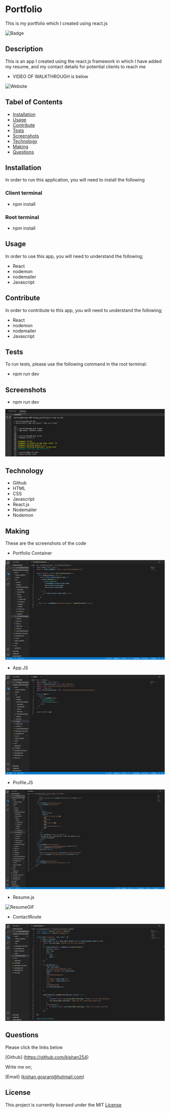# Portfolio
This is my portfolio which I created using react.js

![Badge](https://img.shields.io/github/license/kishan254/my_team_profile?style=flat-square)

## Description

This is an app I created using the react.js framework in which I have added my resume, and my contact details for potential clients to reach me


- VIDEO OF WALKTHROUGH is below

![Website](images/website.gif)

## Tabel of Contents

* [Installation](#installation)
* [Usage](#usage)
* [Contribute](#contribute)
* [Tests](#tests)
* [Screenshots](#screenshots)
* [Technology](#technology)
* [Making](#making)
* [Questions](#questions)

## Installation

In order to run this application, you will need to install the following

### Client terminal
- npm install

### Root terminal
- npm install

## Usage

In order to use this app, you will need to understand the following;

- React
- nodemon
- nodemailer
- Javascript

## Contribute

In order to contribute to this app, you will need to understand the following;

- React
- nodemon
- nodemailer
- Javascript

## Tests

To run tests, please use the following command in the root terminal:

- npm run dev

## Screenshots

- npm run dev

![npm](images/npm.png)


## Technology

- Github
- HTML
- CSS
- Javascript
- React.js
- Nodemailer
- Nodemon

## Making

These are the screenshots of the code 

- Portfolio Container

![PortfolioContainer](images/portfolioContainer.png)

- App.JS

![appJS](images/appjs.png)

- Profile.JS

![Profile](images/profile.png)

- Resume.js

![ResumeGIF](images/resumeJS.gif)

- ContactRoute

![contactRoute](images/contactRoute.png)

## Questions

Please click the links below

[Github] (https://github.com/kishan254)

Write me on;

[Email] (kishan.gosrani@hotmail.com)

## License

This project is currently licensed under the MIT [License](https://choosealicense.com/licenses/mit/)